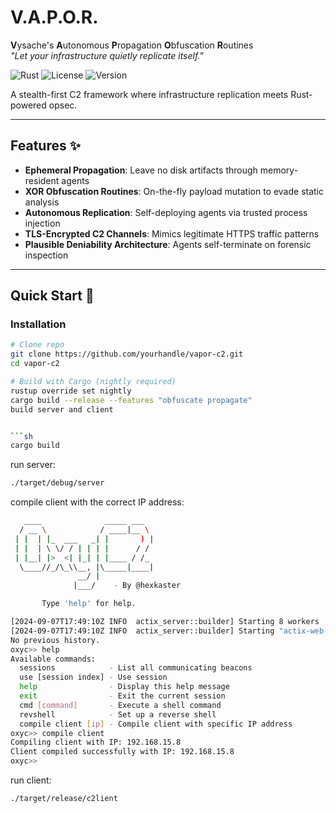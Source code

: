 # V.A.P.O.R. 

**V**ysache's **A**utonomous **P**ropagation **O**bfuscation **R**outines  
*"Let your infrastructure quietly replicate itself."*

![Rust](https://img.shields.io/badge/Rust-1.67+-informational?logo=rust)
![License](https://img.shields.io/badge/License-GPL_3.0-only-blue)
![Version](https://img.shields.io/badge/Version-0.1.0_Alpha-cyan)

A stealth-first C2 framework where infrastructure replication meets Rust-powered opsec.  

---

## Features ✨
- **Ephemeral Propagation**: Leave no disk artifacts through memory-resident agents
- **XOR Obfuscation Routines**: On-the-fly payload mutation to evade static analysis
- **Autonomous Replication**: Self-deploying agents via trusted process injection
- **TLS-Encrypted C2 Channels**: Mimics legitimate HTTPS traffic patterns
- **Plausible Deniability Architecture**: Agents self-terminate on forensic inspection

---

## Quick Start 🚀

### Installation
```bash
# Clone repo
git clone https://github.com/yourhandle/vapor-c2.git
cd vapor-c2

# Build with Cargo (nightly required)
rustup override set nightly
cargo build --release --features "obfuscate propagate"
build server and client


```sh
cargo build
```

run server:

```sh
./target/debug/server

```

compile client with the correct IP address:
```sh
   ____              _____ ___
  / __ \            / ____|__ \
 | |  | |_  ___   _| |       ) |
 | |  | \ \/ / | | | |      / /
 | |__| |>  <| |_| | |____ / /_
  \____//_/\_\\__, |\_____|____|
               __/ |
              |___/    - By @hexkaster

       Type 'help' for help.

[2024-09-07T17:49:10Z INFO  actix_server::builder] Starting 8 workers
[2024-09-07T17:49:10Z INFO  actix_server::builder] Starting "actix-web-service-0.0.0.0:8080" service on 0.0.0.0:8080
No previous history.
oxyc>> help
Available commands:
  sessions            - List all communicating beacons
  use [session index] - Use session
  help                - Display this help message
  exit                - Exit the current session
  cmd [command]       - Execute a shell command
  revshell            - Set up a reverse shell
  compile client [ip] - Compile client with specific IP address
oxyc>> compile client
Compiling client with IP: 192.168.15.8
Client compiled successfully with IP: 192.168.15.8
oxyc>>
```

run client:

```sh
./target/release/c2lient

```
